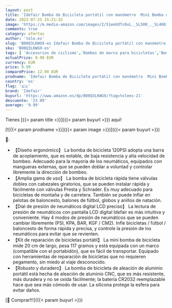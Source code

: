 ```yaml
---
layout: post
title: 'Idefair Bomba de Bicicleta portátil con manómetro  Mini Bomba de neumático de Bicicleta de 120 PSI  Kit de reparación de Bicicleta Universal LCD con válvula Presta y Schrader para Bicicletas y Bola'
date: 2022-07-25 15:21:32
image: 'https://m.media-amazon.com/images/I/51emXdTc8vL._SL500_._SL400_.jpg'
comments: true
category: ofertas
author: 'tole.es'
slug: 'B08Q3LKWG9-es Idefair Bomba de Bicicleta portátil con manómetro Mini...'
sku: 'B08Q3LKWG9-es'
tags: [ 'Accesorios de ciclismo','Bombas de marco para bicicletas','Bombas para hinchar bicicletas','Ciclismo','Deportes y aire libre','Ropa y equipo para deportes','bicicleta','idefair','🇪🇸', ]
actualPrice: 9.99 EUR
currency: EUR
price: 9.99
comparePrice: 12.99 EUR
prodname: 'Idefair Bomba de Bicicleta portátil con manómetro  Mini Bomba de neumático de Bicicleta de 120 PSI  Kit de reparación de Bicicleta Universal LCD con válvula Presta y Schrader para Bicicletas y Bola'
country: 'es'
flag: '🇪🇸'
brand: 'Idefair'
buyurl: 'https://www.amazon.es/dp/B08Q3LKWG9/?tag=tolees-21'
descuento: '23.09'
average: '9.99'
---
```


Tienes [{{< param title >}}]({{< param buyurl >}}) aqui!

[![{{< param prodname >}}]({{< param image >}})]({{< param buyurl >}})

🔎:

- 【Diseño ergonómico】 La bomba de bicicleta 120PSI adopta una barra de acoplamiento, que es estable, de baja resistencia y alta velocidad de bombeo. Adecuado para la mayoría de los neumáticos, equipados con mangueras externas, que se pueden doblar a voluntad y controlar libremente la dirección de bombeo.
- 【Amplia gama de uso】 La bomba de bicicleta rápida tiene válvulas dobles con cabezales giratorios, que se pueden instalar rápida y fácilmente con válvulas Presta y Schrader. Es muy adecuado para bicicletas de montaña y de carretera. También se puede inflar en pelotas de baloncesto, balones de fútbol, ​​globos y anillos de natación.
- 【Dial de presión de neumáticos digital LCD preciso】 La lectura de presión de neumáticos con pantalla LCD digital Idefair es más intuitiva y conveniente. Hay 4 modos de presión de neumáticos que se pueden cambiar libremente (PSI, KPA, BAR, KGF / CM2). Infle bicicletas / fútbol / baloncesto de forma rápida y precisa, y controle la presión de los neumáticos para evitar que se revienten.
- 【Kit de reparación de bicicletas portátil】 La mini bomba de bicicleta mide 20 cm de largo, pesa 117 gramos y está equipada con un marco (compatible con el portabidón), que es fácil de transportar. Equipado con herramientas de reparación de bicicletas que no requieren pegamento, sin miedo al viaje desconocido.
- 【Robusto y duradero】 La bomba de bicicleta de aleación de aluminio portátil está hecha de aleación de aluminio CNC, que es más resistente, más duradera y no se oxida fácilmente; la batería CR2032 reemplazable hace que sea más cómodo de usar. La silicona protege la esfera para evitar daños.

[🛒 Comprar!!!]({{< param buyurl >}})

